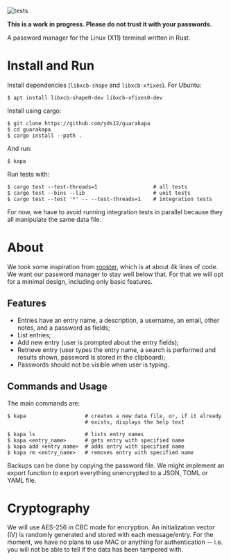 ![tests](https://github.com/yds12/guarakapa/actions/workflows/build_and_test.yml/badge.svg)

**This is a work in progress. Please do not trust it with your passwords.**

A password manager for the Linux (X11) terminal written in Rust.

# Install and Run

Install dependencies (`libxcb-shape` and `libxcb-xfixes`). For Ubuntu:

    $ apt install libxcb-shape0-dev libxcb-xfixes0-dev

Install using cargo:

    $ git clone https://github.com/yds12/guarakapa
    $ cd guarakapa
    $ cargo install --path .

And run:

    $ kapa

Run tests with:

    $ cargo test --test-threads=1                  # all tests
    $ cargo test --bins --lib                      # unit tests
    $ cargo test --test '*' -- --test-threads=1    # integration tests

For now, we have to avoid running integration tests in parallel because they
all manipulate the same data file.

# About

We took some inspiration from
[rooster](https://github.com/conradkleinespel/rooster), which is at about 4k
lines of code. We want our password manager to stay well below that. For that
we will opt for a minimal design, including only basic features.

## Features

* Entries have an entry name, a description, a username, an email, other notes,
and a password as fields;
* List entries;
* Add new entry (user is prompted about the entry fields);
* Retrieve entry (user types the entry name, a search is performed and results
shown, password is stored in the clipboard);
* Passwords should not be visible when user is typing.

## Commands and Usage

The main commands are:

    $ kapa                   # creates a new data file, or, if it already
                             # exists, displays the help text

    $ kapa ls                # lists entry names
    $ kapa <entry_name>      # gets entry with specified name
    $ kapa add <entry_name>  # adds entry with specified name
    $ kapa rm <entry_name>   # removes entry with specified name

Backups can be done by copying the password file. We might implement an export
function to export everything unencrypted to a JSON, TOML or YAML file.

# Cryptography

We will use AES-256 in CBC mode for encryption. An initialization vector (IV) is
randomly generated and stored with each message/entry. For the moment, we have
no plans to use MAC or anything for authentication -- i.e. you will not be able
to tell if the data has been tampered with.

